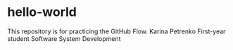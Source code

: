 # hello-world
This repository is for practicing the GitHub Flow.
Karina Petrenko
First-year student
Software System Development
